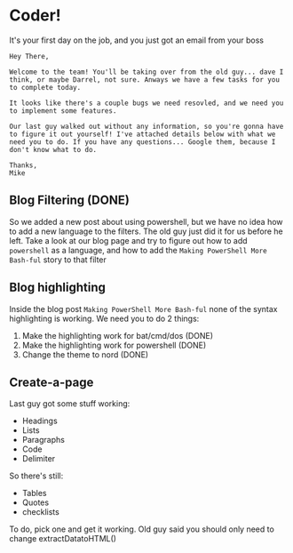 # Coder!

It's your first day on the job, and you just got an email from your boss

```
Hey There, 

Welcome to the team! You'll be taking over from the old guy... dave I think, or maybe Darrel, not sure. Anways we have a few tasks for you to complete today.

It looks like there's a couple bugs we need resovled, and we need you to implement some features.

Our last guy walked out without any information, so you're gonna have to figure it out yourself! I've attached details below with what we need you to do. If you have any questions... Google them, because I don't know what to do.

Thanks,
Mike
```


## Blog Filtering (DONE)

So we added a new post about using powershell, but we have no idea how to add a new language to the filters. The old guy just did it for us before he left. Take a look at our blog page and try to figure out how to add `powershell` as a language, and how to add the `Making PowerShell More Bash-ful` story to that filter

## Blog highlighting

Inside the blog post `Making PowerShell More Bash-ful` none of the syntax highlighting is working. We need you to do 2 things:

1. Make the highlighting work for bat/cmd/dos (DONE)
2. Make the highlighting work for powershell (DONE)
3. Change the theme to nord (DONE)

## Create-a-page

Last guy got some stuff working:

- Headings
- Lists
- Paragraphs
- Code
- Delimiter

So there's still:

- Tables 
- Quotes
- checklists

To do, pick one and get it working. Old guy said you should only need to change extractDatatoHTML()
